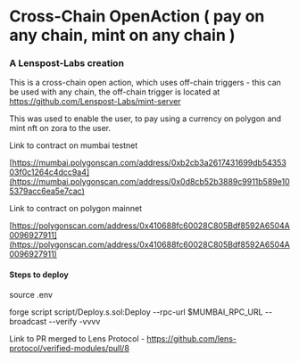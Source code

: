 # Cross-Chain OpenAction ( pay on any chain, mint on any chain ) 

### A Lenspost-Labs creation

This is a cross-chain open action, which uses off-chain triggers - this can be used with any chain, the off-chain trigger is located at https://github.com/Lenspost-Labs/mint-server 

This was used to enable the user, to pay using a currency on polygon and mint nft on zora to the user.

Link to contract on mumbai testnet

[https://mumbai.polygonscan.com/address/0xb2cb3a2617431699db5435303f0c1264c4dcc9a4](https://mumbai.polygonscan.com/address/0x0d8cb52b3889c9911b589e105379acc6ea5e7cac)

Link to contract on polygon mainnet 

[https://polygonscan.com/address/0x410688fc60028C805Bdf8592A6504A0096927911](https://polygonscan.com/address/0x410688fc60028C805Bdf8592A6504A0096927911)

#### Steps to deploy 

source .env

forge script script/Deploy.s.sol:Deploy --rpc-url $MUMBAI_RPC_URL --broadcast --verify -vvvv

Link to PR merged to Lens Protocol - https://github.com/lens-protocol/verified-modules/pull/8
